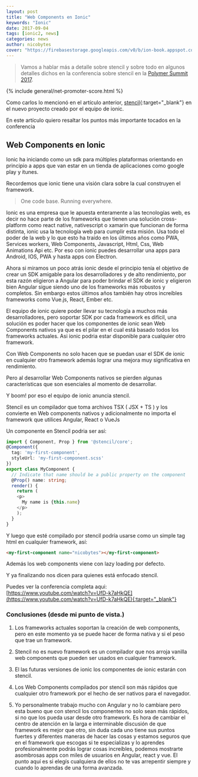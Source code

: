 ```yaml
---
layout: post
title: "Web Components en Ionic"
keywords: "Ionic"
date: 2017-09-04
tags: [ionic2, news]
categories: news
author: nicobytes
cover: "https://firebasestorage.googleapis.com/v0/b/ion-book.appspot.com/o/posts%2F2017-09-06-stencil-conf%2Fcover.jpg?alt=media&token=9b791a14-8643-4990-a232-114c29931807"
---
```

> Vamos a hablar más a detalle sobre stencil y sobre todo en algunos detalles dichos en la conferencia sobre stencil en la [Polymer Summit 2017](https://summit.polymer-project.org/).

<amp-img width="1200" height="675" layout="responsive" src="https://firebasestorage.googleapis.com/v0/b/ion-book.appspot.com/o/posts%2F2017-09-06-stencil-conf%2Fcover.jpg?alt=media&token=9b791a14-8643-4990-a232-114c29931807"></amp-img> 

{% include general/net-promoter-score.html %} 

Como carlos lo mencionó en el artículo anterior, [stencil](https://www.ion-book.com/blog/news/stencil/){:target="_blank"} en el nuevo proyecto creado por el equipo de ionic.

En este artículo quiero resaltar los puntos más importante tocados en la conferencia

## Web Components en Ionic

Ionic ha iniciando como un sdk para múltiples plataformas orientando en principio a apps que van estar en un tienda de aplicaciones como google play y itunes.

<amp-img width="1276" height="675" layout="responsive" src="https://firebasestorage.googleapis.com/v0/b/ion-book.appspot.com/o/posts%2F2017-09-06-stencil-conf%2Fscreen1.png?alt=media&token=1f0c82ef-d933-4e30-a21b-04bb54c6e11a"></amp-img> 

Recordemos que ionic tiene una visión clara sobre la cual construyen el framework.

> One code base. Running everywhere.

Ionic es una empresa que le apuesta enteramente a las tecnologías web, es decir no hace parte de los frameworks que tienen una solución cross-platform como react native, nativescript o xamarin que funcionan de forma distinta, ionic usa la tecnología web para cumplir esta misión. Usa todo el poder de la web y lo que esto ha traído en los últimos años como PWA, Services workers, Web Components, Javascript, Html, Css, Web Animations Api etc. Por eso con ionic puedes desarrollar una apps para Android, IOS, PWA y hasta apps con Electron.

<amp-img width="954" height="536" layout="responsive" src="https://firebasestorage.googleapis.com/v0/b/ion-book.appspot.com/o/posts%2F2017-09-06-stencil-conf%2Fscreen3.png?alt=media&token=55850182-605d-4bb9-8b73-898f72f3aef1"></amp-img>

Ahora si miramos un poco atrás ionic desde el principio tenía el objetivo de crear un SDK amigable para los desarrolladores y de alto rendimiento, por esta razón eligieron a Angular para poder brindar el SDK de ionic y eligieron bien Angular sigue siendo uno de los frameworks más robustos y completos. Sin embargo estos últimos años también hay otros increíbles frameworks como Vue.js, React, Ember etc.

<amp-img width="964" height="495" layout="responsive" src="https://firebasestorage.googleapis.com/v0/b/ion-book.appspot.com/o/posts%2F2017-09-06-stencil-conf%2Fscreen2.png?alt=media&token=2af8da48-9adf-400e-9b5c-bb5b16eb7b9a"></amp-img>

El equipo de ionic quiere poder llevar su tecnología a muchos más desarrolladores, pero soportar SDK por cada framework es difícil, una solución es poder hacer que los componentes de ionic sean Web Components nativos ya que es el pilar en el cual está basado todos los frameworks actuales. Asi ionic podria estar disponible para cualquier otro framework.

<amp-img width="1276" height="679" layout="responsive" src="https://firebasestorage.googleapis.com/v0/b/ion-book.appspot.com/o/posts%2F2017-09-06-stencil-conf%2Fscreen5.png?alt=media&token=67521ede-ee6b-4036-9e32-3623f1aa7697"></amp-img>

<amp-img width="1272" height="674" layout="responsive" src="https://firebasestorage.googleapis.com/v0/b/ion-book.appspot.com/o/posts%2F2017-09-06-stencil-conf%2Fscreen4.png?alt=media&token=a7e933b3-c02d-45c4-afb3-896585e18e3b"></amp-img>

Con Web Components no solo hacen que se puedan usar el SDK de ionic en cualquier otro framework además lograr una mejora muy significativa en rendimiento.

<amp-img width="1272" height="671" layout="responsive" src="https://firebasestorage.googleapis.com/v0/b/ion-book.appspot.com/o/posts%2F2017-09-06-stencil-conf%2Fscreen6.png?alt=media&token=348e6fe6-d55f-4006-9e14-a243e733c2ec"></amp-img>

Pero al desarrollar Web Components nativos se pierden algunas características que son esenciales al momento de desarrollar.

<amp-img width="960" height="475" layout="responsive" src="https://firebasestorage.googleapis.com/v0/b/ion-book.appspot.com/o/posts%2F2017-09-06-stencil-conf%2Fscreen7.png?alt=media&token=2ca8a723-d352-401c-9f35-527e6fcce69e"></amp-img>

Y boom! por eso el equipo de ionic anuncia stencil.

<amp-img width="1272" height="675" layout="responsive" src="https://firebasestorage.googleapis.com/v0/b/ion-book.appspot.com/o/posts%2F2017-09-06-stencil-conf%2Fscreen8.png?alt=media&token=1e159c05-20e0-435d-b950-c0a1cc8a59d0"></amp-img>

Stencil es un compilador que toma archivos TSX ( JSX + TS ) y los convierte en Web components nativos y adicionalmente no importa el framework que utilices Angular, React o VueJs 

<amp-img width="960" height="477" layout="responsive" src="https://firebasestorage.googleapis.com/v0/b/ion-book.appspot.com/o/posts%2F2017-09-06-stencil-conf%2Fscreen9.png?alt=media&token=b1e7f69c-0d92-4f28-9c06-c221fba335c3"></amp-img>
<amp-img width="959" height="477" layout="responsive" src="https://firebasestorage.googleapis.com/v0/b/ion-book.appspot.com/o/posts%2F2017-09-06-stencil-conf%2Fscreen10.png?alt=media&token=5df34c14-0983-404f-9610-393ceb3acbc3"></amp-img>

Un componente en Stencil podria ser así:

```ts
import { Component, Prop } from '@stencil/core';
@Component({
  tag: 'my-first-component',
  styleUrl: 'my-first-component.scss'
})
export class MyComponent {
  // Indicate that name should be a public property on the component
  @Prop() name: string;
  render() {
    return (
    <p>
      My name is {this.name}
    </p>
    );
  }
}
```

Y luego que esté compilado por stencil podría usarse como un simple tag html en cualquier framework, así:

```html
<my-first-component name="nicobytes"></my-first-component>
```

Además los web components viene con lazy loading por defecto.

<amp-img width="963" height="473" layout="responsive" src="https://firebasestorage.googleapis.com/v0/b/ion-book.appspot.com/o/posts%2F2017-09-06-stencil-conf%2Fscreen11.png?alt=media&token=2a98a0b4-3588-4b72-a7a7-c987ba64a020"></amp-img>

Y ya finalizando nos dicen para quienes está enfocado stencil.

<amp-img width="961" height="475" layout="responsive" src="https://firebasestorage.googleapis.com/v0/b/ion-book.appspot.com/o/posts%2F2017-09-06-stencil-conf%2Fscreen12.png?alt=media&token=f969280c-4809-4c0c-9ced-b27fcdd8fdc6"></amp-img>

Puedes ver la conferencia completa aqui: [https://www.youtube.com/watch?v=UfD-k7aHkQE](https://www.youtube.com/watch?v=UfD-k7aHkQE){:target="_blank"}

### Conclusiones (desde mi punto de vista.)

1. Los frameworks actuales soportan la creación de web components, pero en este momento ya se puede hacer de forma nativa y si el peso que trae un framework.

1. Stencil no es nuevo framework es un compilador que nos arroja vanilla  web components que pueden ser usados en cualquier framework.

1. El las futuras versiones de ionic los componentes de ionic estarán con stencil.

1. Los Web Components compilados por stencil son más rápidos que cualquier otro framework por el hecho de ser nativos para el navegador.

1. Yo personalmente trabajo mucho con Angular y no lo cambiare pero esta bueno que con stencil los componentes no solo sean más rápidos, si no que los pueda usar desde otro framework. Es hora de cambiar el centro de atención en la larga e interminable discusión de que framework es mejor que otro, sin duda cada uno tiene sus puntos fuertes y diferentes maneras de hacer las cosas y estamos seguros que en el framework que escogas si te especializas y lo aprendes profesionalmente podrás lograr cosas increíbles, podemos mostrarte asombrosas apps con miles de usuarios en Angular, react y vue. El punto aquí es si elegís cualquiera de ellos no te vas arrepentir siempre y cuando lo aprendas de una forma avanzada. 

